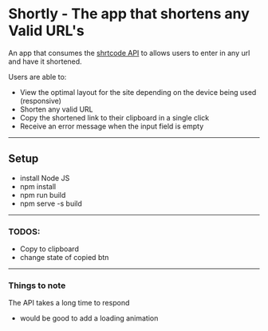 # Shortly - The app that shortens any Valid URL's

An app that consumes the [shrtcode API](htts://app.shrtoco.de/) to allows users to enter in any url and have it shortened.

Users are able to:

- View the optimal layout for the site depending on the device being used (responsive)
- Shorten any valid URL
- Copy the shortened link to their clipboard in a single click
- Receive an error message when the input field is empty

---

## Setup

- install Node JS
- npm install
- npm run build
- npm serve -s build

---
### TODOS:
- Copy to clipboard
- change state of copied btn 

--- 
### Things to note
The API takes a long time to respond 
- would be good to add a loading animation

